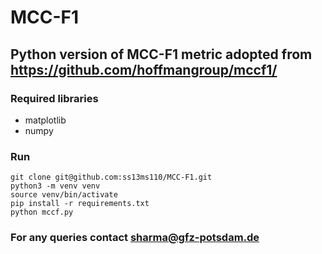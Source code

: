 # MCC-F1
## Python version of MCC-F1 metric adopted from https://github.com/hoffmangroup/mccf1/

### Required libraries
* matplotlib
* numpy

### Run
```
git clone git@github.com:ss13ms110/MCC-F1.git
python3 -m venv venv
source venv/bin/activate
pip install -r requirements.txt
python mccf.py
```

### For any queries contact sharma@gfz-potsdam.de